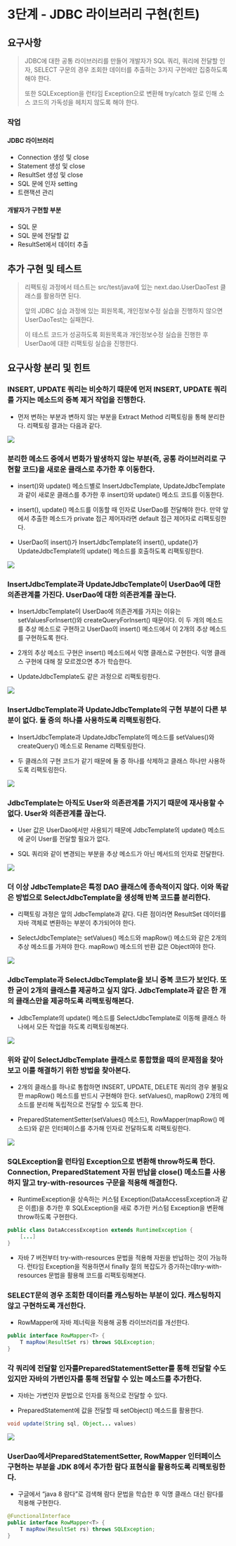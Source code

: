 # 3단계 - JDBC 라이브러리 구현(힌트)

## 요구사항
> JDBC에 대한 공통 라이브러리를 만들어 개발자가 SQL 쿼리, 쿼리에 전달할 인자, SELECT 구문의 경우 조회한 데이터를 추출하는 3가지 구현에만 집중하도록 해야 한다.
> 
>  또한 SQLException을 런타임 Exception으로 변환해 try/catch 절로 인해 소스 코드의 가독성을 헤치지 않도록 해야 한다.

### 작업	
#### JDBC 라이브러리	
* Connection 생성 및 close
* Statement 생성 및 close
* ResultSet 생성 및 close
* SQL 문에 인자 setting
* 트랜잭션 관리

#### 개발자가 구현할 부분
* SQL 문
* SQL 문에 전달할 값
* ResultSet에서 데이터 추출

## 추가 구현 및 테스트
> 리팩토링 과정에서 테스트는 src/test/java에 있는 next.dao.UserDaoTest 클래스를 활용하면 된다. 
> 
> 앞의 JDBC 실습 과정에 있는 회원목록, 개인정보수정 실습을 진행하지 않으면 UserDaoTest는 실패한다. 
> 
> 이 테스트 코드가 성공하도록 회원목록과 개인정보수정 실습을 진행한 후 UserDao에 대한 리팩토링 실습을 진행한다.


## 요구사항 분리 및 힌트

### INSERT, UPDATE 쿼리는 비슷하기 때문에 먼저 INSERT, UPDATE 쿼리를 가지는 메소드의 중복 제거 작업을 진행한다.

* 먼저 변하는 부분과 변하지 않는 부분을 Extract Method 리팩토링을 통해 분리한다. 리팩토링 결과는 다음과 같다.

![](https://firebasestorage.googleapis.com/v0/b/nextstep-real.appspot.com/o/lesson-attachments%2F-KgrP5EU9ratM8homyH1%2FJDBC_1.png?alt=media&token=98475dd3-31c6-4a10-a175-cf047e308649)

### 분리한 메소드 중에서 변화가 발생하지 않는 부분(즉, 공통 라이브러리로 구현할 코드)을 새로운 클래스로 추가한 후 이동한다.

* insert()와 update() 메소드별로 InsertJdbcTemplate, UpdateJdbcTemplate과 같이 새로운 클래스를 추가한 후 insert()와 update() 메소드 코드를 이동한다.

* insert(), update() 메소드를 이동할 때 인자로 UserDao를 전달해야 한다. 만약 앞에서 추출한 메소드가 private 접근 제어자라면 default 접근 제어자로 리팩토링한다.

* UserDao의 insert()가 InsertJdbcTemplate의 insert(), update()가 UpdateJdbcTemplate의 update() 메소드를 호출하도록 리팩토링한다.

![](https://firebasestorage.googleapis.com/v0/b/nextstep-real.appspot.com/o/lesson-attachments%2F-KgrP5EU9ratM8homyH1%2FJDBC_2.png?alt=media&token=cdc59efa-a531-4bbe-86f2-a9bfda285297)

### InsertJdbcTemplate과 UpdateJdbcTemplate이 UserDao에 대한 의존관계를 가진다. UserDao에 대한 의존관계를 끊는다.

* InsertJdbcTemplate이 UserDao에 의존관계를 가지는 이유는 setValuesForInsert()와 createQueryForInsert() 때문이다. 이 두 개의 메소드를 추상 메소드로 구현하고 UserDao의 insert() 메소드에서 이 2개의 추상 메소드를 구현하도록 한다.  

* 2개의 추상 메소드 구현은 insert() 메소드에서 익명 클래스로 구현한다. 익명 클래스 구현에 대해 잘 모르겠으면 추가 학습한다.

* UpdateJdbcTemplate도 같은 과정으로 리팩토링한다.

![](https://firebasestorage.googleapis.com/v0/b/nextstep-real.appspot.com/o/lesson-attachments%2F-KgrP5EU9ratM8homyH1%2FJDBC_3.png?alt=media&token=4bda5727-475c-4355-b997-92a9b04451b4)

### InsertJdbcTemplate과 UpdateJdbcTemplate의 구현 부분이 다른 부분이 없다. 둘 중의 하나를 사용하도록 리팩토링한다.

* InsertJdbcTemplate과 UpdateJdbcTemplate의 메소드를 setValues()와 createQuery() 메소드로 Rename 리팩토링한다.

* 두 클래스의 구현 코드가 같기 때문에 둘 중 하나를 삭제하고 클래스 하나만 사용하도록 리팩토링한다.

![](https://firebasestorage.googleapis.com/v0/b/nextstep-real.appspot.com/o/lesson-attachments%2F-KgrP5EU9ratM8homyH1%2FJDBC_4.png?alt=media&token=b9ea4a44-e360-4158-a792-2daefd0bfb00)

### JdbcTemplate는 아직도 User와 의존관계를 가지기 때문에 재사용할 수 없다. User와 의존관계를 끊는다.

* User 값은 UserDao에서만 사용되기 때문에 JdbcTemplate의 update() 메소드에 굳이 User를 전달할 필요가 없다.

* SQL 쿼리와 같이 변경되는 부분을 추상 메소드가 아닌 메서드의 인자로 전달한다.

![](https://firebasestorage.googleapis.com/v0/b/nextstep-real.appspot.com/o/lesson-attachments%2F-KgrP5EU9ratM8homyH1%2FJDBC_5.png?alt=media&token=b3ed0969-055f-4255-afad-89bf83ab9d92)

### 더 이상 JdbcTemplate은 특정 DAO 클래스에 종속적이지 않다. 이와 똑같은 방법으로 SelectJdbcTemplate을 생성해 반복 코드를 분리한다.

* 리팩토링 과정은 앞의 JdbcTemplate과 같다. 다른 점이라면 ResultSet 데이터를 자바 객체로 변환하는 부분이 추가되어야 한다.

* SelectJdbcTemplate는 setValues() 메소드와 mapRow() 메소드와 같은 2개의 추상 메소드를 가져야 한다. mapRow() 메소드의 반환 값은 Object여야 한다.

![](https://firebasestorage.googleapis.com/v0/b/nextstep-real.appspot.com/o/lesson-attachments%2F-KgrP5EU9ratM8homyH1%2FJDBC_6.png?alt=media&token=924fdfc1-fc4c-4dae-8dda-87bce3c4c94a)

### JdbcTemplate과 SelectJdbcTemplate을 보니 중복 코드가 보인다. 또한 굳이 2개의 클래스를 제공하고 싶지 않다. JdbcTemplate과 같은 한 개의 클래스만을 제공하도록 리팩토링해본다.

* JdbcTemplate의 update() 메소드를 SelectJdbcTemplate로 이동해 클래스 하나에서 모든 작업을 하도록 리팩토링해본다.

![](https://firebasestorage.googleapis.com/v0/b/nextstep-real.appspot.com/o/lesson-attachments%2F-KgrP5EU9ratM8homyH1%2FJDBC_7.png?alt=media&token=64e6c0c2-bcd4-4c28-b80b-668cdd15cf1a)

### 위와 같이 SelectJdbcTemplate 클래스로 통합했을 때의 문제점을 찾아보고 이를 해결하기 위한 방법을 찾아본다.

* 2개의 클래스를 하나로 통합하면 INSERT, UPDATE, DELETE 쿼리의 경우 불필요한 mapRow() 메소드를 반드시 구현해야 한다. setValues(), mapRow() 2개의 메소드를 분리해 독립적으로 전달할 수 있도록 한다.

* PreparedStatementSetter(setValues() 메소드), RowMapper(mapRow() 메소드)와 같은 인터페이스를 추가해 인자로 전달하도록 리팩토링한다.

![](https://firebasestorage.googleapis.com/v0/b/nextstep-real.appspot.com/o/lesson-attachments%2F-KgrP5EU9ratM8homyH1%2FJDBC_8.png?alt=media&token=d8d38505-b25a-4adc-81b9-ef6f64642c6f)

### SQLException을 런타임 Exception으로 변환해 throw하도록 한다. Connection, PreparedStatement 자원 반납을 close() 메소드를 사용하지 말고 try-with-resources 구문을 적용해 해결한다.

* RuntimeException을 상속하는 커스텀 Exception(DataAccessException과 같은 이름)을 추가한 후 SQLException을 새로 추가한 커스텀 Exception을 변환해 throw하도록 구현한다.

```java
public class DataAccessException extends RuntimeException {
    [...]
}
```

* 자바 7 버전부터 try-with-resources 문법을 적용해 자원을 반납하는 것이 가능하다. 런타임 Exception을 적용하면서 finally 절의 복잡도가 증가하는데try-with-resources 문법을 활용해 코드를 리팩토링해본다.

### SELECT문의 경우 조회한 데이터를 캐스팅하는 부분이 있다. 캐스팅하지 않고 구현하도록 개선한다.

* RowMapper에 자바 제너릭을 적용해 공통 라이브러리를 개선한다.

```java
public interface RowMapper<T> {
    T mapRow(ResultSet rs) throws SQLException;
}
```

### 각 쿼리에 전달할 인자를PreparedStatementSetter를 통해 전달할 수도 있지만 자바의 가변인자를 통해 전달할 수 있는 메소드를 추가한다.

* 자바는 가변인자 문법으로 인자를 동적으로 전달할 수 있다.

* PreparedStatement에 값을 전달할 때 setObject() 메소드를 활용한다.

```java
void update(String sql, Object... values)
```

![](https://firebasestorage.googleapis.com/v0/b/nextstep-real.appspot.com/o/lesson-attachments%2F-KgrP5EU9ratM8homyH1%2FJDBC_10.png?alt=media&token=632d1fa6-1411-42c5-93a4-c87715d5d316)

### UserDao에서PreparedStatementSetter, RowMapper 인터페이스 구현하는 부분을 JDK 8에서 추가한 람다 표현식을 활용하도록 리팩토링한다.

* 구글에서 “java 8 람다”로 검색해 람다 문법을 학습한 후 익명 클래스 대신 람다를 적용해 구현한다.

```java
@FunctionalInterface
public interface RowMapper<T> {
    T mapRow(ResultSet rs) throws SQLException;
}
```






